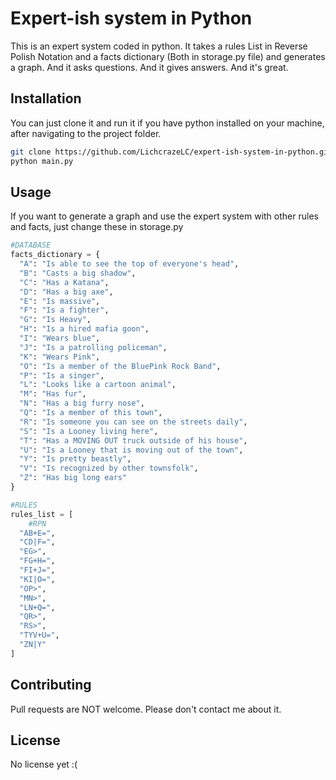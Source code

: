 # Expert-ish system in Python 

This is an expert system coded in python. It takes a rules List in Reverse Polish Notation and a facts dictionary (Both in storage.py file) and generates a graph. And it asks questions. And it gives answers. And it's great. 

## Installation

You can just clone it and run it if you have python installed on your machine, after navigating to the project folder.

```bash
git clone https://github.com/LichcrazeLC/expert-ish-system-in-python.git
python main.py
```
## Usage

If you want to generate a graph and use the expert system with other rules and facts, just change these in storage.py

```python
#DATABASE
facts_dictionary = {
  "A": "Is able to see the top of everyone's head",
  "B": "Casts a big shadow",
  "C": "Has a Katana",
  "D": "Has a big axe",
  "E": "Is massive",
  "F": "Is a fighter",
  "G": "Is Heavy",
  "H": "Is a hired mafia goon",
  "I": "Wears blue",
  "J": "Is a patrolling policeman",
  "K": "Wears Pink",
  "O": "Is a member of the BluePink Rock Band",
  "P": "Is a singer",
  "L": "Looks like a cartoon animal",
  "M": "Has fur",
  "N": "Has a big furry nose",
  "Q": "Is a member of this town",
  "R": "Is someone you can see on the streets daily",
  "S": "Is a Looney living here",
  "T": "Has a MOVING OUT truck outside of his house",
  "U": "Is a Looney that is moving out of the town",
  "Y": "Is pretty beastly",
  "V": "Is recognized by other townsfolk",
  "Z": "Has big long ears"
}

#RULES
rules_list = [
    #RPN
  "AB+E=",
  "CD|F=",
  "EG>",
  "FG+H=",
  "FI+J=",
  "KI|O=",
  "OP>",
  "MN>",
  "LN+Q=",
  "QR>",
  "RS>",
  "TYV+U=",
  "ZN|Y"
]

```

## Contributing
Pull requests are NOT welcome. Please don't contact me about it.

## License
No license yet :( 
